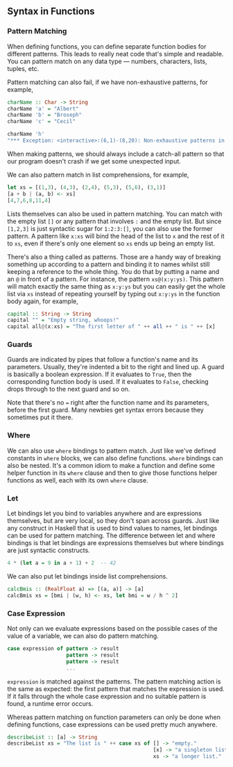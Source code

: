 ## Syntax in Functions
### Pattern Matching
When defining functions, you can define separate function bodies for different patterns. This leads to really neat code that's simple and readable. You can pattern match on any data type — numbers, characters, lists, tuples, etc.

Pattern matching can also fail, if we have non-exhaustive patterns, for example,
```Haskell
charName :: Char -> String  
charName 'a' = "Albert"  
charName 'b' = "Broseph"  
charName 'c' = "Cecil"  

charName 'h'
"*** Exception: <interactive>:(6,1)-(8,20): Non-exhaustive patterns in function charName
```
When making patterns, we should always include a catch-all pattern so that our program doesn't crash if we get some unexpected input.

We can also pattern match in list comprehensions, for example,
```Haskell
let xs = [(1,3), (4,3), (2,4), (5,3), (5,6), (3,1)]  
[a + b | (a, b) <- xs]  
[4,7,6,8,11,4]   
```

Lists themselves can also be used in pattern matching. You can match with the empty list `[]` or any pattern that involves `:` and the empty list. But since `[1,2,3]` is just syntactic sugar for `1:2:3:[]`, you can also use the former pattern. A pattern like `x:xs` will bind the head of the list to `x` and the rest of it to `xs`, even if there's only one element so `xs` ends up being an empty list.

There's also a thing called as patterns. Those are a handy way of breaking something up according to a pattern and binding it to names whilst still keeping a reference to the whole thing. You do that by putting a name and an `@` in front of a pattern. For instance, the pattern `xs@(x:y:ys)`. This pattern will match exactly the same thing as `x:y:ys` but you can easily get the whole list via `xs` instead of repeating yourself by typing out `x:y:ys` in the function body again, for example,
```Haskell
capital :: String -> String  
capital "" = "Empty string, whoops!"  
capital all@(x:xs) = "The first letter of " ++ all ++ " is " ++ [x]
```

### Guards
Guards are indicated by pipes that follow a function's name and its parameters. Usually, they're indented a bit to the right and lined up. A guard is basically a boolean expression. If it evaluates to `True`, then the corresponding function body is used. If it evaluates to `False`, checking drops through to the next guard and so on.

Note that there's no `=` right after the function name and its parameters, before the first guard. Many newbies get syntax errors because they sometimes put it there.

### Where
We can also use `where` bindings to pattern match.
Just like we've defined constants in `where` blocks, we can also define functions.
`where` bindings can also be nested. It's a common idiom to make a function and define some helper function in its `where` clause and then to give those functions helper functions as well, each with its own `where` clause.

### Let
Let bindings let you bind to variables anywhere and are expressions themselves, but are very local, so they don't span across guards. Just like any construct in Haskell that is used to bind values to names, let bindings can be used for pattern matching. The difference between let and where bindings is that let bindings are expressions themselves but where bindings are just syntactic constructs.
```Haskell
4 * (let a = 9 in a + 1) + 2  -- 42
```
We can also put let bindings inside list comprehensions.
```Haskell
calcBmis :: (RealFloat a) => [(a, a)] -> [a]  
calcBmis xs = [bmi | (w, h) <- xs, let bmi = w / h ^ 2] 
```

### Case Expression
Not only can we evaluate expressions based on the possible cases of the value of a variable, we can also do pattern matching. 
```Haskell
case expression of pattern -> result  
                   pattern -> result  
                   pattern -> result  
                   ...  
```
`expression` is matched against the patterns. The pattern matching action is the same as expected: the first pattern that matches the expression is used. If it falls through the whole case expression and no suitable pattern is found, a runtime error occurs.

Whereas pattern matching on function parameters can only be done when defining functions, case expressions can be used pretty much anywhere.
```Haskell
describeList :: [a] -> String  
describeList xs = "The list is " ++ case xs of [] -> "empty."  
                                               [x] -> "a singleton list."   
                                               xs -> "a longer list."
```